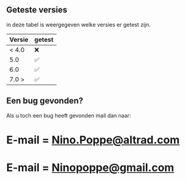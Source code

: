 ## Geteste versies

in deze tabel is weergegeven welke versies er getest zijn.

| Versie  | getest             |
| ------- | ------------------ |
| < 4.0   | :x:                |
|   5.0   | :white_check_mark: |
|   6.0   | :white_check_mark: |
|   7.0 > | :white_check_mark: |

## Een bug gevonden?

Als u toch een bug heeft gevonden mail dan naar:

# E-mail = Nino.Poppe@altrad.com 
# E-mail = Ninopoppe@gmail.com
